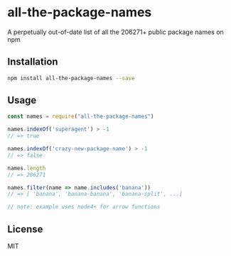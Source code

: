 # all-the-package-names

A perpetually out-of-date list of all the 206271+ public package names on npm

## Installation

```sh
npm install all-the-package-names --save
```

## Usage

```js
const names = require("all-the-package-names")

names.indexOf('superagent') > -1
// => true

names.indexOf('crazy-new-package-name') > -1
// => false

names.length
// => 206271

names.filter(name => name.includes('banana'))
// => [ 'banana', 'banana-banana', 'banana-split', ...]

// note: example uses node4+ for arrow functions
```

## License

MIT
